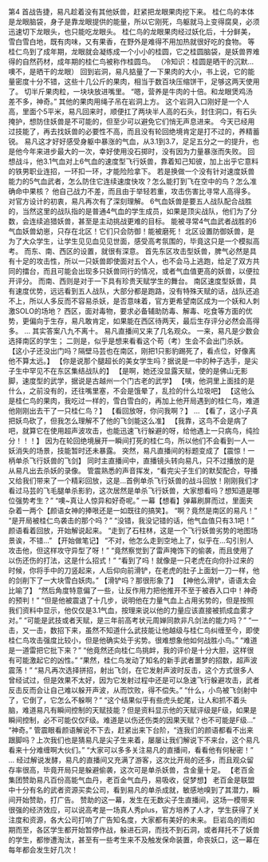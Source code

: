 第4
    首战告捷，易凡趁着没有其他妖兽，赶紧把龙眼果肉挖下来。
    桂仁鸟的本体是龙眼脑袋，身子是靠龙眼提供的能量，所以它刚死，鸟躯就马上变得腐臭，必须迅速切下龙眼头，也只能吃龙眼头。
    桂仁鸟的龙眼果肉经过妖化后，十分鲜美，雪白雪白地，既有肉味，又有果香，在野外是难得不用加热就很好吃的食物。
    等桂仁鸟到了成年期，龙眼就会凝练成一个小小的桂圆，它之桂圆脑袋，是妖兽界难得的自然药材，成年期的桂仁鸟被称作桂圆鸟。
    （冷知识：桂圆是晒干的沉默...噢不，是晒干的龙眼）
    回到岩洞，易凡掂量了一下果肉的大小，书上说，它的能量密度十分不错，这些十几公斤的果肉，相当于数百块压缩饼干，足够这两天使用了。
    切半斤果肉粒，一块块放进嘴里。
    “嗯，营养是牛肉的十倍。和龙眼煲鸡汤差不多，神奇。”
    其他的果肉用绳子吊在岩洞上方。
    这个岩洞入口刚好是一个人高，里面个5平米，易凡回来时，顺便扛了两块半人高的石头，封住洞口，有石头掩护，想防住妖兽是不可能的，但至少可以避免它们悄无声息进来。
    今天已经用过技能了，再去找妖兽的必要性不高，而且没有轮回绝境肯定是打不过的，养精蓄锐。
    易凡这才好好感受身躯中暴涨的气血，从3.1到3.7，足足五分之一的提升，也是他今年来进步最大的一次，幸好使用没石掷时，没有因为力量暴涨而失败。
    回想战斗，他3.1气血对上6气血的速度型飞行妖兽，靠着知己知彼，加上出乎它意料的铁男职业连招，一环扣一环，才能险险拿下。
    若是换做一个没有针对速度妖兽能力的5气血武者，怎么防住它连续速度快攻？怎么能打到飞在空中的鸟？怎么准确命中果核？
    他自己战力不差，而且由于举轻若重，攻击伤害比寻常人高得多。
    对官方设计的初衷，易凡再次有了深刻理解。
    6气血妖兽是要五人战队配合战胜的，当然这里的战队指的是普通4气血的学生成员，如果是顶尖战队，他们为了分数，会连续追猎妖兽，甚至是主动挑战更难的目标。
    能被寻常4气血武者战胜的6气血妖兽幼崽，只存在北区！它们只会防御！能被磨死！
    北区设置防御妖兽，是为了大众学生，让学生见见血见见世面，感受高考氛围的，毕竟这只是一个模拟高考。
    而东、南、西区的设置，就很有深意。
    首先东区攻击型妖兽，脾气必然是具有十足的攻击性，所以一只妖兽即使面对五个人，也不会马上逃跑，给足了双方共同的擂台，而且可能会出现多只妖兽同行的情况，或者气血值更高的妖兽，以便拉开评分。
    而南、西则是对于一下具有珍贵天赋学生的舞台。
    南区速度型妖兽，具有速度优势，远远看到五人战队，大部分都是跑路，没有特殊天赋的话，战队还追不上，所以人多反而不容易杀妖，是否意味着，官方更希望南区成为一个妖和人刺激SOLO的场地？
    西区，面对毒物，要求必备辅助防毒、解毒、吃食等方面的优势，更偏向于生存，易凡敢肯定，如果能在西区待两天，最后生存评分必然会高得多。
    ...
    其实答案八九不离十。
    易凡直播间又来了几名观众。
    一来，易凡是少数会选择南区的学生；
    二则是，似乎是想来看看这个苟（考）生会不会出门杀妖。
    【这小子还没出门吗？隔壁马芸也在南区，刚把1只影豹踢死了，看点位，好像离他不算太远。】
    【你是说那个腿超长的美女学生吗？据说是一中的种子选手，是尖子生中罕见不在东区集结战队的】
    【是啊，她还没显露天赋，使的是佛山无影脚，速度型的武学，据说是古越州一个门古老的武学】
    【咦，他洞里上面挂的是什么，之前没有的，还往嘴里塞，不会是饿晕了，乱捡的什么垃圾吧】
    【这他么是桂仁鸟的果肉，我吃过一样的，雪白雪白的，再加上他开局遇到的桂仁鸟，难道他刚刚出去干了一只桂仁鸟？】
    【看回放呀，你问我啊？】
    ...
    【看了，这小子真把妖鸟砍了，但我怎么理解不了他的飞剑能这么准】
    【我靠，这鸟不会是病了吧，就算它在使用超声波攻击，也能迅速飞行躲避的呀，给他遇上一只病鸟，纯捡分！！！】
    因为在轮回绝境展开一瞬间打死的桂仁鸟，所以他们不会看到一人一妖消失的场景，技能暂时还未暴露。
    突然，易凡直播间的标题变成了【震惊！一柄单杀飞行妖兽的飞剑】
    同时主直播间中，直播镜头转向易凡，只不过播放的是从易凡出去杀妖的录像。
    管震熟悉的声音挥发，“看完尖子生们的默契配合，导播又给我们带来了一个精彩回放，这是...首例单杀飞行妖兽的战斗回放！刚刚我们才看过马芸的飞毛腿单杀影豹，这次居然是单杀飞行妖兽，大家想看吗？想知道是哪位强势考生？”
    “噢~真让人惊异和好奇呢。”
    一幕【想看】弹幕刷屏而过，里面夹杂着一两个【颜语女神的捧哏还是一如既往的搞笑】。
    “啊？竟然是南区的易凡！”
    “是开局被桂仁鸟袭击的那个吗？”
    “没错，我没记错的话，他气血值只有3.1吧！”
    颜语看着回放，开始解说起来。
    “走到了石柱林，这是一个飞行妖兽劣势的地图场景诶，不错...”
    【开始做笔记】
    “不对，他怎么走到空地上了，似乎在...勾引别人攻击他，但这样攻守异型了呀！”
    “竟然察觉到了雷声掩饰下的偷袭，而且使用了以伤还伤的打法，这是什么招式！”
    “看到了吗！就像是一只老虎在向你扑过来的时候，你将手中的刀竖起来，人后仰向前滑铲，在老虎的肚子上面划一刀一样，他的剑削下了一大块雪白妖肉。”
    【滑铲吗？那很形象了】
    【神他么滑铲，语语太会比喻了】
    “然后角度特意偏了一些，让反作用力把他推开不至于被吞入口中！神奇的预判！”
    “但是他被震退了十几步，说明他在力量气血上占用劣势的，但是按照我们资料中显示，他仅仅是3.1气血，按理来说以他的力量应该直接被抓成血雾才对。”
    “可能是武技或者天赋，是三年前高考状元周婵同款非凡剑法的能力吗？”
    “一击，又一击，数招下来，虽然不知道什么武技能让他越级与桂仁鸟纠缠至今，即使桂仁鸟攻击强度比较小，但是他确实处于劣势。很难想象他如何战胜小鸟。”
    “难道是一道雷把它批下来？”
    “他竟然还向桂仁鸟挑衅，我的评价是十分大胆，这样很有可能激起它的凶性。”
    “果然，桂仁鸟发动了知名的新手武者噩梦的招数，超声波震荡！”
    “易凡再次选择拼招，射出飞剑，在它发射声波时反击，这个方式很多人曾经试过，但是效果不太好，因为它发射过程中还是可以急速飞行躲避攻击，武者反击反而会让自己难以躲开声波，从而饮败，得不偿失。”
    “什么，小鸟被飞剑射中了，它倒了，它怎么不躲啊？”
    “这个结果似乎有些虎头蛇尾，让人和抓不着头脑，难道易凡有瞬间控制的天赋技能？但是资料显示他的天赋评级是F级，如果是瞬间控制，必不可能仅仅F级。难道是以伤还伤类的因果天赋？也不可能是F级...”
    “神奇。”
    管震眼看颜语解说不下去，赶紧出来下台阶，“连我们的颜语都看不出来跟脚吗？上次我们也是猜易凡是尖子生来着，屡屡让我们解说下不来台，这个易凡看来十分难缠啊大伙们。”
    “大家可以多多关注易凡的直播间，看看他有何秘密！”
    ...
    经过解说发酵，易凡的直播间又充满了游客，这次比开局的还多，而且观众留存率很高，毕竟开局只是躲避偷袭，这次可是单杀妖兽，含金量十足。
    【老百金集团赞助易凡百份高能气血丹，老百金气血丹，易吸收，促梦想】
    老百金是联盟中十分有名的武者资源买卖公司，看到易凡的单杀成就，敏感地嗅到了其潜力，瞬间开始赞助，打广告。
    赞助的这一幕，发生在无数尖子生直播间，这场一模带来很强的经济效应，可以说高考是一场真人秀plus，官方培养了人才，学生获得了关注度和资源，各大公司打响了广告知名度，大家都有美好的未来。
    巨岩岛的雨如期而至，各区学生都开始暂停作战，躲进石洞，而找不到石洞，或者拜托不了妖兽的学生，都惨遭淘汰，甚至有一些考生来不及触发保命装置，命丧妖口，这一幕在每年都会发生好几次！

